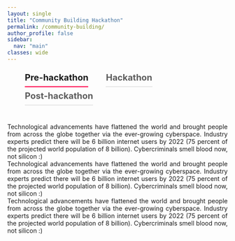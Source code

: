 ```yaml
---
layout: single
title: "Community Building Hackathon"
permalink: /community-building/
author_profile: false
sidebar:
  nav: "main"
classes: wide
---
```

<style>
  p {
      text-align: justify;
      display: block;
      margin-block-start: 1em;
      margin-block-end: 1em;
      margin-inline-start: 0px;
      margin-inline-end: 0px;
    }
  .menu-tab {
    display: flex;
    flex-wrap: wrap;
  }
  .menu-tab li.current {
    border-bottom: solid 2px #ff0046;
    opacity: 1;
}
.menu-tab li {
    cursor: pointer;
    font-size: 20px;
    line-height: 40px;
    margin-right: 40px;
    font-weight: 700;
    opacity: .7;
    border-bottom: solid 2px #94949452;
}
body menu>li {
    list-style: none;
}
body menu {
  position: relative;
}
.gr-event-body .gr-event-body__info {
    margin-top: 40px;
}
.gr-event-body .menu-tab {
    display: flex;
    flex-wrap: wrap;
}
</style>

<main class="gr-event-body">
  <menu class="menu-tab">
    <li data-tab="pre-hackathon" class="current">Pre-hackathon</li>
    <li data-tab="hackathon">Hackathon</li>
    <li data-tab="post-hackathon">Post-hackathon</li>
  </menu>
  <div class="gr-event-body__info">            
    <article class="pre-hackathon text-block">
    <div style="text-align: justify;">Technological advancements have flattened the world and brought people from across the globe together via the ever-growing cyberspace. Industry experts predict there will be 6 billion internet users by 2022 (75 percent of the projected world population of 8 billion). Cybercriminals smell blood now, not silicon :)</div>
    </article>
    <article class="hackathon text-block">
    <div style="text-align: justify;">Technological advancements have flattened the world and brought people from across the globe together via the ever-growing cyberspace. Industry experts predict there will be 6 billion internet users by 2022 (75 percent of the projected world population of 8 billion). Cybercriminals smell blood now, not silicon :)</div>
    </article>  
    <article class="post-hackathon text-block">
    <div style="text-align: justify;">Technological advancements have flattened the world and brought people from across the globe together via the ever-growing cyberspace. Industry experts predict there will be 6 billion internet users by 2022 (75 percent of the projected world population of 8 billion). Cybercriminals smell blood now, not silicon :)</div>
    </article>                  
  </div>
</main>
<script src="https://cdn.jsdelivr.net/npm/intersection-observer@0.7.0/intersection-observer.js"></script>
<script src="https://cdn.jsdelivr.net/npm/vanilla-lazyload@12.4.0/dist/lazyload.min.js"></script>
<script src="https://code.jquery.com/jquery-2.2.4.min.js" integrity="sha256-BbhdlvQf/xTY9gja0Dq3HiwQF8LaCRTXxZKRutelT44=" crossorigin="anonymous"></script>
<script type="text/javascript" src="/javascripts/colorextract.js?v2"></script>
<script type="text/javascript" src="/javascripts/scripts-g19.js?v3"></script>
<script type="text/javascript" src="/javascripts/jquery.voogAjaxForm.js"></script>
<script>
 var firstTab = $(".menu-tab li").first();
 var initialTab = firstTab.data("tab");
 firstTab.addClass("current");

 $(".gr-event-body").find("article." + initialTab).css("display","block");

 $(document).on("click",".menu-tab li",function() {
     var $name = $(this).data("tab");
     $(this).addClass("current").siblings().removeClass("current");
     $(".gr-event-body").find("article." + $name).css("display","block").siblings("article").css("display","none")
 });
</script>
